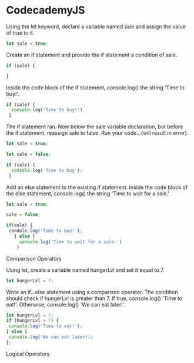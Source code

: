 # CodecademyJS

Using the let keyword, declare a variable named sale and assign the value of true to it.
```js
let sale = true;
```
Create an if statement and provide the if statement a condition of sale.
```js
if (sale) {

}
```
Inside the code block of the if statement, console.log() the string 'Time to buy!'.
```js
if (sale) {
  console.log('Time to buy!')
 }
 ```
 
The if statement ran. Now below the sale variable declaration, but before the if statement, reassign sale to false. Run your code...(will result in error).
```js
let sale = true;

let sale = false;

if (sale) {
  console.log('Time to buy');
 }
 ```
 
 Add an else statement to the existing if statement. Inside the code block of the else statement, console.log() the string 'Time to wait for a sale.'
 ```js
 let sale = true;
 
 sale = false;
 
 if(sale) {
  condole.log('Time to buy!');
    } else {
      console.log('Time to wait for a sale.')
     }
  ```
  
  Comparison Operators
  
  Using let, create a variable named hungerLvl and set it equal to 7.
  ```js
  let hungerLvl = 7;
  ```
  
 Write an if...else statement using a comparison operator. The condition should check if hungerLvl is greater than 7. If true, console.log() 'Time to eat!'. Otherwise, console.log() 'We can eat later!'.
 
 ```js
 let hungerLvl = 7;
 if (hungerLvl > 7) {
  console.log('Time to eat!');
 } else {
  console.log('We can eat later!);
 };
 ```
 
 Logical Operators
 
 
  
